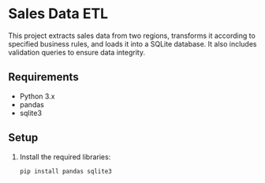 # Sales Data ETL

This project extracts sales data from two regions, transforms it according to specified business rules, and loads it into a SQLite database. It also includes validation queries to ensure data integrity.

## Requirements

- Python 3.x
- pandas
- sqlite3

## Setup

1. Install the required libraries:

   ```bash
   pip install pandas sqlite3
